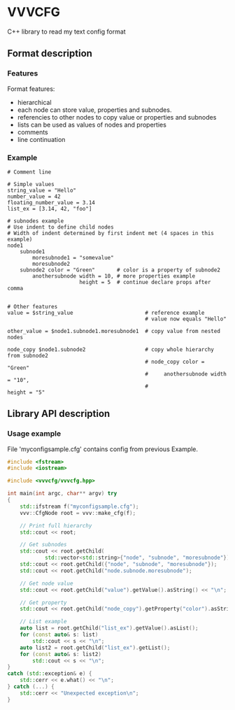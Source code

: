 # VVVCFG

C++ library to read my text config format

## Format description

### Features
Format features:
- hierarchical
- each node can store value, properties and subnodes.
- referencies to other nodes to copy value or properties and subnodes
- lists can be used as values of nodes and properties
- comments
- line continuation

### Example
```shell
# Comment line

# Simple values
string_value = "Hello"
number_value = 42
floating_number_value = 3.14
list_ex = [3.14, 42, "foo"]

# subnodes example
# Use indent to define child nodes
# Width of indent determined by first indent met (4 spaces in this example)
node1
    subnode1
        moresubnode1 = "somevalue"
        moresubnode2
    subnode2 color = "Green"       # color is a property of subnode2
        anothersubnode width = 10, # more properties example
                       height = 5  # continue declare props after comma


# Other features
value = $string_value                       # reference example
                                            # value now equals "Hello"

other_value = $node1.subnode1.moresubnode1  # copy value from nested nodes

node_copy $node1.subnode2                   # copy whole hierarchy from subnode2
                                            # node_copy color = "Green"
                                            #     anothersubnode width = "10",
                                            #                    height = "5"

```

## Library API description

### Usage example

File 'myconfigsample.cfg' contains config from previous Example.

```c++
#include <fstream>
#include <iostream>

#include <vvvcfg/vvvcfg.hpp>

int main(int argc, char** argv) try
{
    std::ifstream f("myconfigsample.cfg");
    vvv::CfgNode root = vvv::make_cfg(f);

    // Print full hierarchy
    std::cout << root;

    // Get subnodes
    std::cout << root.getChild(
            std::vector<std::string>{"node", "subnode", "moresubnode"});
    std::cout << root.getChild({"node", "subnode", "moresubnode"});
    std::cout << root.getChild("node.subnode.moresubnode");

    // Get node value
    std::cout << root.getChild("value").getValue().asString() << "\n";

    // Get property
    std::cout << root.getChild("node_copy").getProperty("color").asString() << "\n";

    // List example
    auto list = root.getChild("list_ex").getValue().asList();
    for (const auto& s: list)
        std::cout << s << "\n";
    auto list2 = root.getChild("list_ex").getList();
    for (const auto& s: list2)
        std::cout << s << "\n";
}
catch (std::exception& e) {
    std::cerr << e.what() << "\n";
} catch (...) {
    std::cerr << "Unexpected exception\n";
}
```
